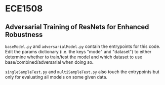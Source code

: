 # ECE1508

## Adversarial Training of ResNets for Enhanced Robustness

`baseModel.py` and `adversarialModel.py` contain the entrypoints for this code. Edit the params dictionary (i.e. the keys "mode" and "dataset") to either determine whether to train/test the model and which dataset to use base/combined/adversarial when doing so.

`singleSampleTest.py` and `multiSampleTest.py` also touch the entrypoints but only for evaluating all models on some given data.